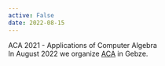 ```yaml
---
active: False
date: 2022-08-15
---
```

ACA 2021 - Applications of Computer Algebra<br>
In August 2022 we organize [ACA](http://scale.gtu.edu.tr/ACA/html) in Gebze.
